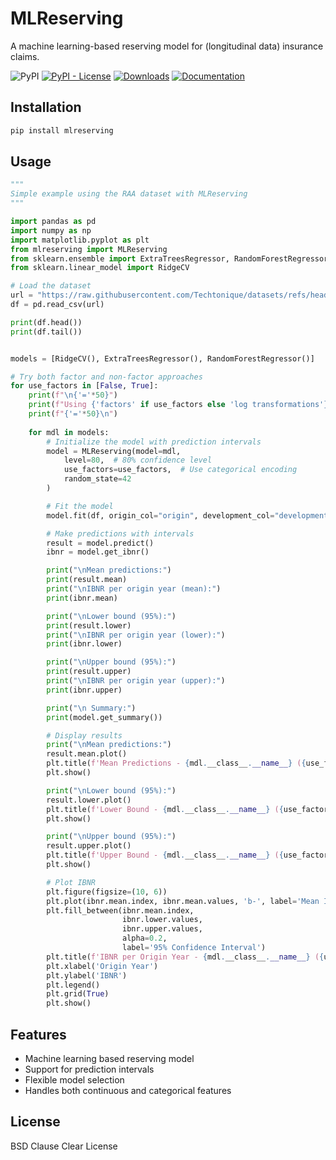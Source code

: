 # MLReserving

A machine learning-based reserving model for (longitudinal data) insurance claims.

![PyPI](https://img.shields.io/pypi/v/mlreserving) [![PyPI - License](https://img.shields.io/pypi/l/mlreserving)](./LICENSE) [![Downloads](https://pepy.tech/badge/mlreserving)](https://pepy.tech/project/mlreserving) 
[![Documentation](https://img.shields.io/badge/documentation-is_here-green)](https://techtonique.github.io/mlreserving/)


## Installation

```bash
pip install mlreserving
```

## Usage

```python
"""
Simple example using the RAA dataset with MLReserving
"""

import pandas as pd
import numpy as np
import matplotlib.pyplot as plt 
from mlreserving import MLReserving
from sklearn.ensemble import ExtraTreesRegressor, RandomForestRegressor
from sklearn.linear_model import RidgeCV

# Load the dataset
url = "https://raw.githubusercontent.com/Techtonique/datasets/refs/heads/main/tabular/triangle/raa.csv"
df = pd.read_csv(url)

print(df.head())
print(df.tail())


models = [RidgeCV(), ExtraTreesRegressor(), RandomForestRegressor()]

# Try both factor and non-factor approaches
for use_factors in [False, True]:
    print(f"\n{'='*50}")
    print(f"Using {'factors' if use_factors else 'log transformations'}")
    print(f"{'='*50}\n")
    
    for mdl in models: 
        # Initialize the model with prediction intervals
        model = MLReserving(model=mdl,
            level=80,  # 80% confidence level
            use_factors=use_factors,  # Use categorical encoding
            random_state=42
        )        

        # Fit the model
        model.fit(df, origin_col="origin", development_col="development", value_col="values")

        # Make predictions with intervals
        result = model.predict()
        ibnr = model.get_ibnr()

        print("\nMean predictions:")
        print(result.mean)
        print("\nIBNR per origin year (mean):")
        print(ibnr.mean)

        print("\nLower bound (95%):")
        print(result.lower)
        print("\nIBNR per origin year (lower):")
        print(ibnr.lower)

        print("\nUpper bound (95%):")
        print(result.upper)
        print("\nIBNR per origin year (upper):")
        print(ibnr.upper)

        print("\n Summary:")
        print(model.get_summary())

        # Display results
        print("\nMean predictions:")
        result.mean.plot()
        plt.title(f'Mean Predictions - {mdl.__class__.__name__} ({use_factors and "Factors" or "Log"})')
        plt.show()

        print("\nLower bound (95%):")
        result.lower.plot()
        plt.title(f'Lower Bound - {mdl.__class__.__name__} ({use_factors and "Factors" or "Log"})')
        plt.show()

        print("\nUpper bound (95%):")
        result.upper.plot()
        plt.title(f'Upper Bound - {mdl.__class__.__name__} ({use_factors and "Factors" or "Log"})')
        plt.show()

        # Plot IBNR
        plt.figure(figsize=(10, 6))
        plt.plot(ibnr.mean.index, ibnr.mean.values, 'b-', label='Mean IBNR')
        plt.fill_between(ibnr.mean.index, 
                         ibnr.lower.values, 
                         ibnr.upper.values, 
                         alpha=0.2, 
                         label='95% Confidence Interval')
        plt.title(f'IBNR per Origin Year - {mdl.__class__.__name__} ({use_factors and "Factors" or "Log"})')
        plt.xlabel('Origin Year')
        plt.ylabel('IBNR')
        plt.legend()
        plt.grid(True)
        plt.show()
```

## Features

- Machine learning based reserving model
- Support for prediction intervals
- Flexible model selection
- Handles both continuous and categorical features

## License

BSD Clause Clear License
